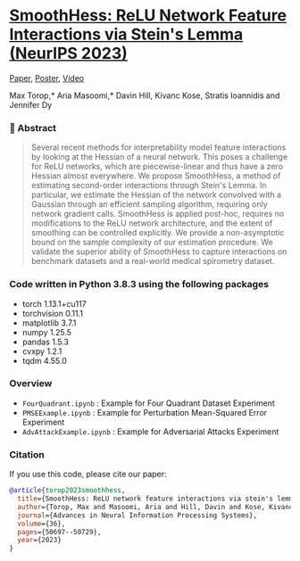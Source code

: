 # [SmoothHess: ReLU Network Feature Interactions via Stein's Lemma (NeurIPS 2023)](https://openreview.net/pdf?id=dwIeEhbaD0)

[Paper](https://proceedings.neurips.cc/paper_files/paper/2023/file/9ef5e965720193681fc8d16372ac4717-Paper-Conference.pdf), [Poster](https://neurips.cc/virtual/2023/poster/70998), [Video](https://neurips.cc/virtual/2023/poster/70998) 

Max Torop,* Aria Masoomi,* Davin Hill, Kivanc Kose, Stratis Ioannidis and Jennifer Dy




### 📘 Abstract

> Several recent methods for interpretability model feature interactions by looking at the Hessian of a neural network. This poses a challenge for ReLU networks, which are piecewise-linear and thus have a zero Hessian almost everywhere. We propose SmoothHess, a method of estimating second-order interactions through Stein's Lemma. In particular, we estimate the Hessian of the network convolved with a Gaussian through an efficient sampling algorithm, requiring only network gradient calls. SmoothHess is applied post-hoc, requires no modifications to the ReLU network architecture, and the extent of smoothing can be controlled explicitly. We provide a non-asymptotic bound on the sample complexity of our estimation procedure. We validate the superior ability of SmoothHess to capture interactions on benchmark datasets and a real-world medical spirometry dataset.


### Code written in Python 3.8.3 using the following packages
- torch 1.13.1+cu117
- torchvision 0.11.1
- matplotlib 3.7.1
- numpy 1.25.5
- pandas 1.5.3
- cvxpy 1.2.1
- tqdm 4.55.0

### Overview
- `FourQuadrant.ipynb` : Example for Four Quadrant Dataset Experiment
- `PMSEExample.ipynb` : Example for Perturbation Mean-Squared Error Experiment
- `AdvAttackExample.ipynb` : Example for Adversarial Attacks Experiment 

### Citation
If you use this code, please cite our paper:

```bibtex
@article{torop2023smoothhess,
  title={SmoothHess: ReLU network feature interactions via stein's lemma},
  author={Torop, Max and Masoomi, Aria and Hill, Davin and Kose, Kivanc and Ioannidis, Stratis and Dy, Jennifer},
  journal={Advances in Neural Information Processing Systems},
  volume={36},
  pages={50697--50729},
  year={2023}
}
